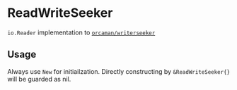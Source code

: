 # ReadWriteSeeker

`io.Reader` implementation to [`orcaman/writerseeker`](https://github.com/orcaman/writerseeker)

## Usage
Always use `New` for initiailzation. Directly constructing by `&ReadWriteSeeker{}` will be guarded as nil.
